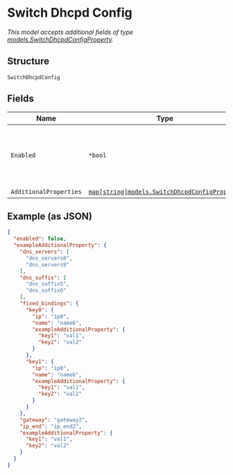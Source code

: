 
# Switch Dhcpd Config

*This model accepts additional fields of type [models.SwitchDhcpdConfigProperty](../../doc/models/switch-dhcpd-config-property.md).*

## Structure

`SwitchDhcpdConfig`

## Fields

| Name | Type | Tags | Description |
|  --- | --- | --- | --- |
| `Enabled` | `*bool` | Optional | if set to `true`, enable the DHCP server<br>**Default**: `false` |
| `AdditionalProperties` | [`map[string]models.SwitchDhcpdConfigProperty`](../../doc/models/switch-dhcpd-config-property.md) | Optional | - |

## Example (as JSON)

```json
{
  "enabled": false,
  "exampleAdditionalProperty": {
    "dns_servers": [
      "dns_servers8",
      "dns_servers9"
    ],
    "dns_suffix": [
      "dns_suffix5",
      "dns_suffix6"
    ],
    "fixed_bindings": {
      "key0": {
        "ip": "ip0",
        "name": "name6",
        "exampleAdditionalProperty": {
          "key1": "val1",
          "key2": "val2"
        }
      },
      "key1": {
        "ip": "ip0",
        "name": "name6",
        "exampleAdditionalProperty": {
          "key1": "val1",
          "key2": "val2"
        }
      }
    },
    "gateway": "gateway2",
    "ip_end": "ip_end2",
    "exampleAdditionalProperty": {
      "key1": "val1",
      "key2": "val2"
    }
  }
}
```

